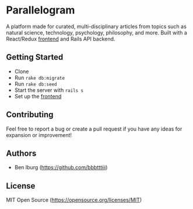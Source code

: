 # Parallelogram
A platform made for curated, multi-disciplinary articles from topics such as natural science, technology, psychology, philosophy, and more. Built with a React/Redux [frontend](https://github.com/bbbtttiii/parallelogram-frontend) and Rails API backend.

## Getting Started

- Clone
- Run `rake db:migrate`
- Run `rake db:seed`
- Start the server with `rails s`
- Set up the [frontend](https://github.com/bbbtttiii/parallelogram-frontend)

## Contributing

Feel free to report a bug or create a pull request if you have any ideas for expansion or improvement!

## Authors

- Ben Iburg (https://github.com/bbbtttiii)

## License

MIT Open Source (https://opensource.org/licenses/MIT)